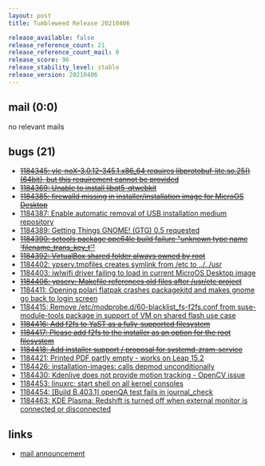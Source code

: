 ```yaml
---
layout: post
title: Tumbleweed Release 20210406

release_available: false
release_reference_count: 21
release_reference_count_mail: 0
release_score: 96
release_stability_level: stable
release_version: 20210406
---
```


## mail (0:0)

no relevant mails

## bugs (21)

<!--more-->

- ~~[1184345: vlc-noX-3.0.12-345.1.x86_64 requires libprotobuf-lite.so.25()(64bit), but this requirement cannot be provided](https://bugzilla.opensuse.org/show_bug.cgi?id=1184345)~~
- ~~[1184369: Unable to install libqt5-qtwebkit](https://bugzilla.opensuse.org/show_bug.cgi?id=1184369)~~
- ~~[1184385: firewalld missing in installer/installation image for MicroOS Desktop](https://bugzilla.opensuse.org/show_bug.cgi?id=1184385)~~
- [1184387: Enable automatic removal of USB installation medium repository](https://bugzilla.opensuse.org/show_bug.cgi?id=1184387)
- [1184389: Getting Things GNOME! (GTG) 0.5 requested](https://bugzilla.opensuse.org/show_bug.cgi?id=1184389)
- ~~[1184390: setools package ppc64le build failure "unknown type name ‘filename_trans_key_t’"](https://bugzilla.opensuse.org/show_bug.cgi?id=1184390)~~
- ~~[1184392: VirtualBox shared folder always owned by root](https://bugzilla.opensuse.org/show_bug.cgi?id=1184392)~~
- [1184402: ypserv.tmpfiles creates symlink from /etc to ../../usr](https://bugzilla.opensuse.org/show_bug.cgi?id=1184402)
- [1184403: iwlwifi driver failing to load in current MicroOS Desktop image](https://bugzilla.opensuse.org/show_bug.cgi?id=1184403)
- ~~[1184406: ypserv: Makefile references old files after /usr/etc project](https://bugzilla.opensuse.org/show_bug.cgi?id=1184406)~~
- [1184411: Opening polari flatpak crashes packagekitd and makes gnome go back to login screen](https://bugzilla.opensuse.org/show_bug.cgi?id=1184411)
- [1184415: Remove /etc/modprobe.d/60-blacklist_fs-f2fs.conf from suse-module-tools package in support of VM on shared flash use case](https://bugzilla.opensuse.org/show_bug.cgi?id=1184415)
- ~~[1184416: Add f2fs to YaST as a fully-supported filesystem](https://bugzilla.opensuse.org/show_bug.cgi?id=1184416)~~
- ~~[1184417: Please add f2fs to the installer as an option for the root filesystem](https://bugzilla.opensuse.org/show_bug.cgi?id=1184417)~~
- ~~[1184418: Add installer support / proposal for systemd-zram-service](https://bugzilla.opensuse.org/show_bug.cgi?id=1184418)~~
- [1184421: Printed PDF partly empty - works on Leap 15.2](https://bugzilla.opensuse.org/show_bug.cgi?id=1184421)
- [1184426: installation-images: calls depmod unconditionally](https://bugzilla.opensuse.org/show_bug.cgi?id=1184426)
- [1184430: Kdenlive does not provide motion tracking - OpenCV issue](https://bugzilla.opensuse.org/show_bug.cgi?id=1184430)
- [1184453: linuxrc: start shell on all kernel consoles](https://bugzilla.opensuse.org/show_bug.cgi?id=1184453)
- [1184454: \[Build B.403.1\] openQA test fails in journal_check](https://bugzilla.opensuse.org/show_bug.cgi?id=1184454)
- [1184463: KDE Plasma: Redshift is turned off when external monitor is connected or disconnected](https://bugzilla.opensuse.org/show_bug.cgi?id=1184463)



## links

- [mail announcement](https://github.com/boombatower/tumbleweed-review/issues/10)
